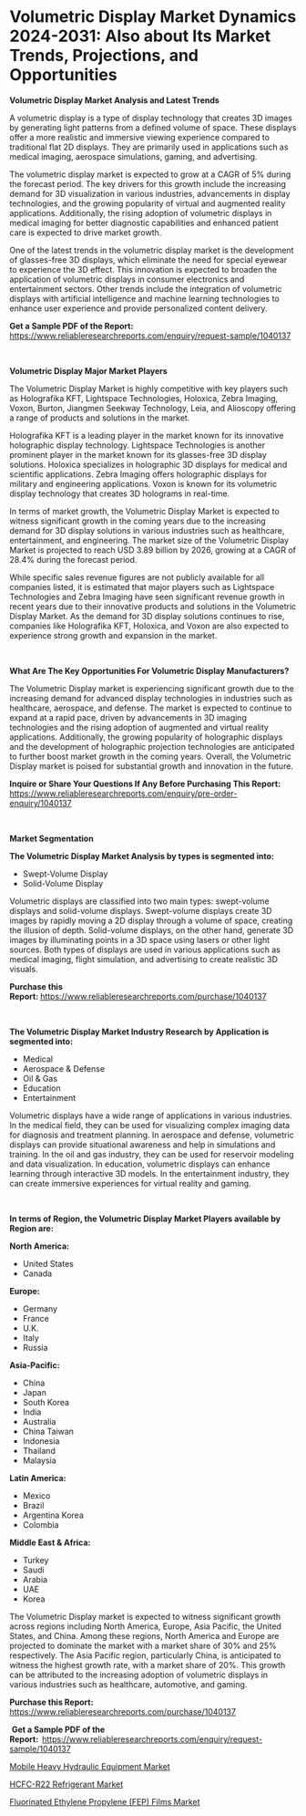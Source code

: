 <p><h1>Volumetric Display Market Dynamics 2024-2031: Also about Its Market Trends, Projections, and Opportunities</h1></p><p><strong>Volumetric Display Market Analysis and Latest Trends</strong></p>
<p><p>A volumetric display is a type of display technology that creates 3D images by generating light patterns from a defined volume of space. These displays offer a more realistic and immersive viewing experience compared to traditional flat 2D displays. They are primarily used in applications such as medical imaging, aerospace simulations, gaming, and advertising.</p><p>The volumetric display market is expected to grow at a CAGR of 5% during the forecast period. The key drivers for this growth include the increasing demand for 3D visualization in various industries, advancements in display technologies, and the growing popularity of virtual and augmented reality applications. Additionally, the rising adoption of volumetric displays in medical imaging for better diagnostic capabilities and enhanced patient care is expected to drive market growth.</p><p>One of the latest trends in the volumetric display market is the development of glasses-free 3D displays, which eliminate the need for special eyewear to experience the 3D effect. This innovation is expected to broaden the application of volumetric displays in consumer electronics and entertainment sectors. Other trends include the integration of volumetric displays with artificial intelligence and machine learning technologies to enhance user experience and provide personalized content delivery.</p></p>
<p><strong>Get a Sample PDF of the Report:&nbsp;</strong> <a href="https://www.reliableresearchreports.com/enquiry/request-sample/1040137">https://www.reliableresearchreports.com/enquiry/request-sample/1040137</a></p>
<p>&nbsp;</p>
<p><strong>Volumetric Display Major Market Players</strong></p>
<p><p>The Volumetric Display Market is highly competitive with key players such as Holografika KFT, Lightspace Technologies, Holoxica, Zebra Imaging, Voxon, Burton, Jiangmen Seekway Technology, Leia, and Alioscopy offering a range of products and solutions in the market. </p><p>Holografika KFT is a leading player in the market known for its innovative holographic display technology. Lightspace Technologies is another prominent player in the market known for its glasses-free 3D display solutions. Holoxica specializes in holographic 3D displays for medical and scientific applications. Zebra Imaging offers holographic displays for military and engineering applications. Voxon is known for its volumetric display technology that creates 3D holograms in real-time.</p><p>In terms of market growth, the Volumetric Display Market is expected to witness significant growth in the coming years due to the increasing demand for 3D display solutions in various industries such as healthcare, entertainment, and engineering. The market size of the Volumetric Display Market is projected to reach USD 3.89 billion by 2026, growing at a CAGR of 28.4% during the forecast period.</p><p>While specific sales revenue figures are not publicly available for all companies listed, it is estimated that major players such as Lightspace Technologies and Zebra Imaging have seen significant revenue growth in recent years due to their innovative products and solutions in the Volumetric Display Market. As the demand for 3D display solutions continues to rise, companies like Holografika KFT, Holoxica, and Voxon are also expected to experience strong growth and expansion in the market.</p></p>
<p>&nbsp;</p>
<p><strong>What Are The Key Opportunities For Volumetric Display Manufacturers?</strong></p>
<p><p>The Volumetric Display market is experiencing significant growth due to the increasing demand for advanced display technologies in industries such as healthcare, aerospace, and defense. The market is expected to continue to expand at a rapid pace, driven by advancements in 3D imaging technologies and the rising adoption of augmented and virtual reality applications. Additionally, the growing popularity of holographic displays and the development of holographic projection technologies are anticipated to further boost market growth in the coming years. Overall, the Volumetric Display market is poised for substantial growth and innovation in the future.</p></p>
<p><strong>Inquire or Share Your Questions If Any Before Purchasing This Report:</strong> <a href="https://www.reliableresearchreports.com/enquiry/pre-order-enquiry/1040137">https://www.reliableresearchreports.com/enquiry/pre-order-enquiry/1040137</a></p>
<p>&nbsp;</p>
<p><strong>Market Segmentation</strong></p>
<p><strong>The Volumetric Display Market Analysis by types is segmented into:</strong></p>
<p><ul><li>Swept-Volume Display</li><li>Solid-Volume Display</li></ul></p>
<p><p>Volumetric displays are classified into two main types: swept-volume displays and solid-volume displays. Swept-volume displays create 3D images by rapidly moving a 2D display through a volume of space, creating the illusion of depth. Solid-volume displays, on the other hand, generate 3D images by illuminating points in a 3D space using lasers or other light sources. Both types of displays are used in various applications such as medical imaging, flight simulation, and advertising to create realistic 3D visuals.</p></p>
<p><strong>Purchase this Report:&nbsp;</strong><a href="https://www.reliableresearchreports.com/purchase/1040137">https://www.reliableresearchreports.com/purchase/1040137</a></p>
<p>&nbsp;</p>
<p><strong>The Volumetric Display Market Industry Research by Application is segmented into:</strong></p>
<p><ul><li>Medical</li><li>Aerospace & Defense</li><li>Oil & Gas</li><li>Education</li><li>Entertainment</li></ul></p>
<p><p>Volumetric displays have a wide range of applications in various industries. In the medical field, they can be used for visualizing complex imaging data for diagnosis and treatment planning. In aerospace and defense, volumetric displays can provide situational awareness and help in simulations and training. In the oil and gas industry, they can be used for reservoir modeling and data visualization. In education, volumetric displays can enhance learning through interactive 3D models. In the entertainment industry, they can create immersive experiences for virtual reality and gaming.</p></p>
<p>&nbsp;</p>
<p><strong>In terms of Region, the Volumetric Display Market Players available by Region are:</strong></p>
<p>
    <p> <strong> North America: </strong>
        <ul>
            <li>United States</li>
            <li>Canada</li>
        </ul>
        </p> 
    <p> <strong> Europe: </strong>
        <ul>
            <li>Germany</li>
            <li>France</li>
            <li>U.K.</li>
            <li>Italy</li>
            <li>Russia</li>
        </ul>
        </p> 
    <p> <strong> Asia-Pacific: </strong>
        <ul>
            <li>China</li>
            <li>Japan</li>
            <li>South Korea</li>
            <li>India</li>
            <li>Australia</li>
            <li>China Taiwan</li>
            <li>Indonesia</li>
            <li>Thailand</li>
            <li>Malaysia</li>
        </ul>
        </p> 
    <p> <strong> Latin America: </strong>
        <ul>
            <li>Mexico</li>
            <li>Brazil</li>
            <li>Argentina Korea</li>
            <li>Colombia</li>
        </ul>
        </p> 
    <p> <strong> Middle East & Africa: </strong>
        <ul>
            <li>Turkey</li>
            <li>Saudi</li>
            <li>Arabia</li>
            <li>UAE</li>
            <li>Korea</li>
        </ul>
    </p>
    </p>
<p><p>The Volumetric Display market is expected to witness significant growth across regions including North America, Europe, Asia Pacific, the United States, and China. Among these regions, North America and Europe are projected to dominate the market with a market share of 30% and 25% respectively. The Asia Pacific region, particularly China, is anticipated to witness the highest growth rate, with a market share of 20%. This growth can be attributed to the increasing adoption of volumetric displays in various industries such as healthcare, automotive, and gaming.</p></p>
<p><strong>Purchase this Report: </strong><a href="https://www.reliableresearchreports.com/purchase/1040137">https://www.reliableresearchreports.com/purchase/1040137</a></p>
<p>&nbsp;<strong>Get a Sample PDF of the Report:&nbsp;&nbsp;</strong><a href="https://www.reliableresearchreports.com/enquiry/request-sample/1040137">https://www.reliableresearchreports.com/enquiry/request-sample/1040137</a></p>
<p><strong></strong></p>
<p><p><a href="https://view.publitas.com/reportprime-1/mobile-heavy-hydraulic-equipment-market-size-and-growth-market-segmentation-regional-and-country-breakdowns-and-market-trends-for-period-from-2023-2030/">Mobile Heavy Hydraulic Equipment Market</a></p><p><a href="https://view.publitas.com/reportprime-1/hcfc-r22-refrigerant-market-insights-market-players-and-forecast-till-2030/">HCFC-R22 Refrigerant Market</a></p><p><a href="https://view.publitas.com/reportprime-1/fluorinated-ethylene-propylene-fep-films-market-size-growing-and-forecasted-for-period-from-2023-2030-and-provides-complete-market-analysis-of-this-market/">Fluorinated Ethylene Propylene (FEP) Films Market</a></p></p>